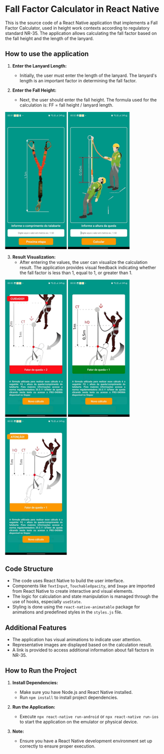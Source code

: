 # Fall Factor Calculator in React Native

This is the source code of a React Native application that implements a Fall Factor Calculator, used in height work contexts according to regulatory standard NR-35. The application allows calculating the fall factor based on the fall height and the length of the lanyard.

## How to use the application

1. **Enter the Lanyard Length:**
   - Initially, the user must enter the length of the lanyard. The lanyard's length is an important factor in determining the fall factor.

2. **Enter the Fall Height:**
   - Next, the user should enter the fall height. The formula used for the calculation is: FF = fall height / lanyard length.
  
<p float="left">
    <img src="assets/print1.jpeg" width="200" />
    <img src="assets/print2.jpeg" width="200" />
</p>

3. **Result Visualization:**
   - After entering the values, the user can visualize the calculation result. The application provides visual feedback indicating whether the fall factor is less than 1, equal to 1, or greater than 1.

<p float="left">
  <img src="assets/print3.jpeg" width="200" />
  <img src="assets/print4.jpeg" width="200" />
  <img src="assets/print5.jpeg" width="200" />
  
</p>

## Code Structure

- The code uses React Native to build the user interface.
- Components like `TextInput`, `TouchableOpacity`, and `Image` are imported from React Native to create interactive and visual elements.
- The logic for calculation and state manipulation is managed through the use of hooks, especially `useState`.
- Styling is done using the `react-native-animatable` package for animations and predefined styles in the `styles.js` file.

## Additional Features

- The application has visual animations to indicate user attention.
- Representative images are displayed based on the calculation result.
- A link is provided to access additional information about fall factors in NR-35.

## How to Run the Project

1. **Install Dependencies:**
   - Make sure you have Node.js and React Native installed.
   - Run `npm install` to install project dependencies.

2. **Run the Application:**
   - Execute `npx react-native run-android` or `npx react-native run-ios` to start the application on the emulator or physical device.

3. **Note:**
   - Ensure you have a React Native development environment set up correctly to ensure proper execution.
